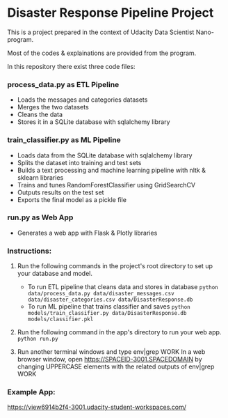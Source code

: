 # Disaster Response Pipeline Project
This is a project prepared in the context of Udacity Data Scientist Nano-program.

Most of the codes & explainations are provided from the program.

In this repository there exist three code files:

### process_data.py as ETL Pipeline
- Loads the messages and categories datasets
- Merges the two datasets
- Cleans the data
- Stores it in a SQLite database with sqlalchemy library

### train_classifier.py as ML Pipeline
- Loads data from the SQLite database with sqlalchemy library
- Splits the dataset into training and test sets
- Builds a text processing and machine learning pipeline with nltk & sklearn libraries
- Trains and tunes RandomForestClassifier using GridSearchCV
- Outputs results on the test set
- Exports the final model as a pickle file

### run.py as Web App
- Generates a web app with Flask & Plotly libraries


### Instructions:
1. Run the following commands in the project's root directory to set up your database and model.

    - To run ETL pipeline that cleans data and stores in database
        `python data/process_data.py data/disaster_messages.csv data/disaster_categories.csv data/DisasterResponse.db`
    - To run ML pipeline that trains classifier and saves
        `python models/train_classifier.py data/DisasterResponse.db models/classifier.pkl`

2. Run the following command in the app's directory to run your web app.
    `python run.py`

3. Run another terminal windows and type env|grep WORK
In a web browser window, open https://SPACEID-3001.SPACEDOMAIN by changing UPPERCASE elements with the related outputs of env|grep WORK

### Example App:
https://view6914b2f4-3001.udacity-student-workspaces.com/
